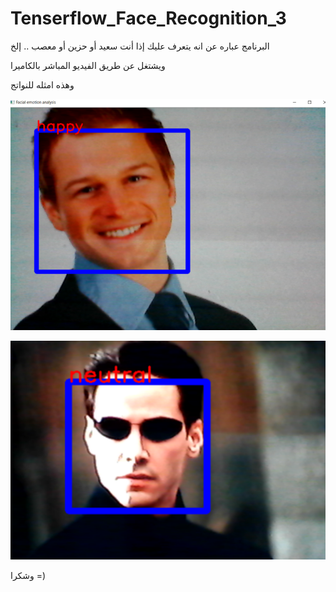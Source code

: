 # Tenserflow_Face_Recognition_3


البرنامج عباره عن انه يتعرف عليك إذا أنت سعيد أو حزين أو معصب .. إلخ 

ويشتغل عن طريق الفيديو المباشر بالكاميرا 

وهذه امثله للنواتج


![alt text](https://github.com/Rahaf-Aljadaani/Tenserflow_Face_Recognition_3/blob/master/images/21.png?raw=true)

![alt text](https://github.com/Rahaf-Aljadaani/Tenserflow_Face_Recognition_3/blob/master/images/22.png?raw=true)

وشكرا =)

